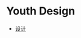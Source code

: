 # Youth Design

* [设计](/design/index.md)
<!-- * [开发框架](/frames/index.html) -->
<!-- * [工具集](/about/index.html) -->
